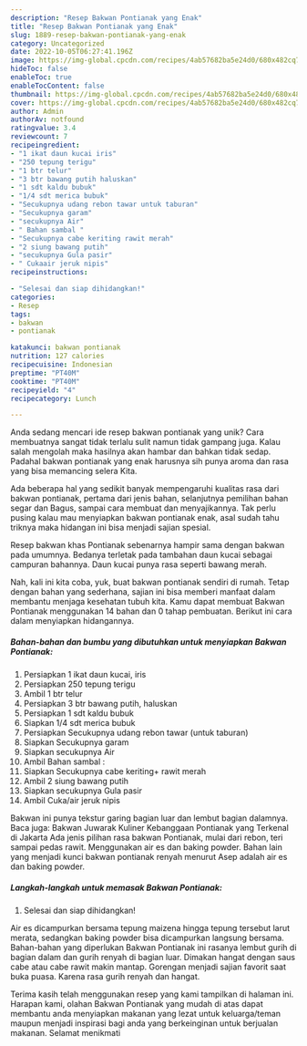 ```yaml
---
description: "Resep Bakwan Pontianak yang Enak"
title: "Resep Bakwan Pontianak yang Enak"
slug: 1889-resep-bakwan-pontianak-yang-enak
category: Uncategorized
date: 2022-10-05T06:27:41.196Z
image: https://img-global.cpcdn.com/recipes/4ab57682ba5e24d0/680x482cq70/bakwan-pontianak-foto-resep-utama.jpg
hideToc: false
enableToc: true
enableTocContent: false
thumbnail: https://img-global.cpcdn.com/recipes/4ab57682ba5e24d0/680x482cq70/bakwan-pontianak-foto-resep-utama.jpg
cover: https://img-global.cpcdn.com/recipes/4ab57682ba5e24d0/680x482cq70/bakwan-pontianak-foto-resep-utama.jpg
author: Admin
authorAv: notfound
ratingvalue: 3.4
reviewcount: 7
recipeingredient:
- "1 ikat daun kucai iris"
- "250 tepung terigu"
- "1 btr telur"
- "3 btr bawang putih haluskan"
- "1 sdt kaldu bubuk"
- "1/4 sdt merica bubuk"
- "Secukupnya udang rebon tawar untuk taburan"
- "Secukupnya garam"
- "secukupnya Air"
- " Bahan sambal "
- "Secukupnya cabe keriting rawit merah"
- "2 siung bawang putih"
- "secukupnya Gula pasir"
- " Cukaair jeruk nipis"
recipeinstructions:

- "Selesai dan siap dihidangkan!"
categories:
- Resep
tags:
- bakwan
- pontianak

katakunci: bakwan pontianak 
nutrition: 127 calories
recipecuisine: Indonesian
preptime: "PT40M"
cooktime: "PT40M"
recipeyield: "4"
recipecategory: Lunch

---
```





Anda sedang mencari ide resep bakwan pontianak yang unik? Cara membuatnya sangat tidak terlalu sulit namun tidak gampang juga. Kalau salah mengolah maka hasilnya akan hambar dan bahkan tidak sedap. Padahal bakwan pontianak yang enak harusnya sih punya aroma dan rasa yang bisa memancing selera Kita.





Ada beberapa hal yang sedikit banyak mempengaruhi kualitas rasa dari bakwan pontianak, pertama dari jenis bahan, selanjutnya pemilihan bahan segar dan Bagus, sampai cara membuat dan menyajikannya. Tak perlu pusing kalau mau menyiapkan bakwan pontianak enak,      asal sudah tahu triknya maka hidangan ini bisa menjadi sajian spesial.














Resep bakwan khas Pontianak sebenarnya hampir sama dengan bakwan pada umumnya. Bedanya terletak pada tambahan daun kucai sebagai campuran bahannya. Daun kucai punya rasa seperti bawang merah.






Nah, kali ini kita coba, yuk, buat bakwan pontianak sendiri di rumah. Tetap dengan bahan yang sederhana, sajian ini bisa memberi manfaat dalam membantu menjaga kesehatan tubuh kita. Kamu dapat membuat Bakwan Pontianak menggunakan 14 bahan dan 0 tahap pembuatan. Berikut ini cara dalam menyiapkan hidangannya.

<!--inarticleads1-->

##### Bahan-bahan dan bumbu yang dibutuhkan untuk menyiapkan Bakwan Pontianak:

1. Persiapkan 1 ikat daun kucai, iris
1. Persiapkan 250 tepung terigu
1. Ambil 1 btr telur
1. Persiapkan 3 btr bawang putih, haluskan
1. Persiapkan 1 sdt kaldu bubuk
1. Siapkan 1/4 sdt merica bubuk
1. Persiapkan Secukupnya udang rebon tawar (untuk taburan)
1. Siapkan Secukupnya garam
1. Siapkan secukupnya Air
1. Ambil  Bahan sambal :
1. Siapkan Secukupnya cabe keriting+ rawit merah
1. Ambil 2 siung bawang putih
1. Siapkan secukupnya Gula pasir
1. Ambil  Cuka/air jeruk nipis


Bakwan ini punya tekstur garing bagian luar dan lembut bagian dalamnya. Baca juga: Bakwan Juwarak Kuliner Kebanggaan Pontianak yang Terkenal di Jakarta Ada jenis pilihan rasa bakwan Pontianak, mulai dari rebon, teri sampai pedas rawit. Menggunakan air es dan baking powder. Bahan lain yang menjadi kunci bakwan pontianak renyah menurut Asep adalah air es dan baking powder. 

<!--inarticleads2-->

##### Langkah-langkah untuk memasak Bakwan Pontianak:


1. Selesai dan siap dihidangkan!

Air es dicampurkan bersama tepung maizena hingga tepung tersebut larut merata, sedangkan baking powder bisa dicampurkan langsung bersama. Bahan-bahan yang diperlukan Bakwan Pontianak ini rasanya lembut gurih di bagian dalam dan gurih renyah di bagian luar. Dimakan hangat dengan saus cabe atau cabe rawit makin mantap. Gorengan menjadi sajian favorit saat buka puasa. Karena rasa gurih renyah dan hangat. 

Terima kasih telah menggunakan resep yang kami tampilkan di halaman ini. Harapan kami, olahan Bakwan Pontianak yang mudah di atas dapat membantu anda menyiapkan makanan yang lezat untuk keluarga/teman maupun menjadi inspirasi bagi anda yang berkeinginan untuk berjualan makanan. Selamat menikmati
